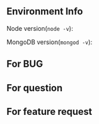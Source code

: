 <!--
Thank you for reporting an issue. For general issues/bugs, please checkout exist issues list.
Before you submit your issue, please provide the following information as much as possible.
-->

## Environment Info

Node version(`node -v`): 

MongoDB version(`mongod -v`): 

## For BUG

<!--
 1. BUG description
 2. The way to reproduce
 3. Log with DEBUG=koa2-session-mongo <command>
-->

<!-- If you find that markdown files are not rendered as expected, please go to https://marked.js.org/demo/ to see if it can be reproduced there. If it can be reproduced, please file a bug to https://github.com/markedjs/marked.
-->

## For question

<!-- Question description -->

## For feature request

<!-- Feature description -->
